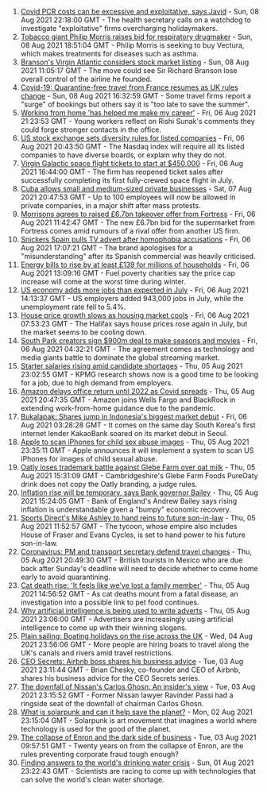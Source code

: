 1. [Covid PCR costs can be excessive and exploitative, says Javid](https://www.bbc.co.uk/news/business-58137461) - Sun, 08 Aug 2021 22:18:00 GMT - The health secretary calls on a watchdog to investigate "exploitative" firms overcharging holidaymakers.
2. [Tobacco giant Philip Morris raises bid for respiratory drugmaker](https://www.bbc.co.uk/news/business-58140752) - Sun, 08 Aug 2021 18:51:04 GMT - Philip Morris is seeking to buy Vectura, which makes treatments for diseases such as asthma.
3. [Branson's Virgin Atlantic considers stock market listing](https://www.bbc.co.uk/news/business-58119588) - Sun, 08 Aug 2021 11:05:17 GMT - The move could see Sir Richard Branson lose overall control of the airline he founded.
4. [Covid-19: Quarantine-free travel from France resumes as UK rules change](https://www.bbc.co.uk/news/uk-58130944) - Sun, 08 Aug 2021 16:32:59 GMT - Some travel firms report a "surge" of bookings but others say it is "too late to save the summer".
5. [Working from home 'has helped me make my career'](https://www.bbc.co.uk/news/business-58091059) - Fri, 06 Aug 2021 21:23:53 GMT - Young workers reflect on Rishi Sunak's comments they could forge stronger contacts in the office.
6. [US stock exchange sets diversity rules for listed companies](https://www.bbc.co.uk/news/business-58123730) - Fri, 06 Aug 2021 20:43:50 GMT - The Nasdaq index will require all its listed companies to have diverse boards, or explain why they do not.
7. [Virgin Galactic space flight tickets to start at $450,000](https://www.bbc.co.uk/news/business-58120009) - Fri, 06 Aug 2021 16:44:00 GMT - The firm has reopened ticket sales after successfully completing its first fully-crewed space flight in July.
8. [Cuba allows small and medium-sized private businesses](https://www.bbc.co.uk/news/world-latin-america-58132000) - Sat, 07 Aug 2021 20:47:53 GMT - Up to 100 employees will now be allowed in private companies, in a major shift after mass protests.
9. [Morrisons agrees to raised £6.7bn takeover offer from Fortress](https://www.bbc.co.uk/news/business-58112224) - Fri, 06 Aug 2021 11:42:47 GMT - The new £6.7bn bid for the supermarket from Fortress comes amid rumours of a rival offer from another US firm.
10. [Snickers Spain pulls TV advert after homophobia accusations](https://www.bbc.co.uk/news/world-europe-58120598) - Fri, 06 Aug 2021 17:07:21 GMT - The brand apologises for a "misunderstanding" after its Spanish commercial was heavily criticised.
11. [Energy bills to rise by at least £139 for millions of households](https://www.bbc.co.uk/news/business-58106105) - Fri, 06 Aug 2021 13:09:16 GMT - Fuel poverty charities say the price cap increase will come at the worst time during winter.
12. [US economy adds more jobs than expected in July](https://www.bbc.co.uk/news/business-58118016) - Fri, 06 Aug 2021 14:13:37 GMT - US employers added 943,000 jobs in July, while the unemployment rate fell to 5.4%.
13. [House price growth slows as housing market cools](https://www.bbc.co.uk/news/business-58112221) - Fri, 06 Aug 2021 07:53:23 GMT - The Halifax says house prices rose again in July, but the market seems to be cooling down.
14. [South Park creators sign $900m deal to make seasons and movies](https://www.bbc.co.uk/news/business-58109993) - Fri, 06 Aug 2021 04:32:21 GMT - The agreement comes as technology and media giants battle to dominate the global streaming market.
15. [Starter salaries rising amid candidate shortages](https://www.bbc.co.uk/news/business-58104399) - Thu, 05 Aug 2021 23:02:55 GMT - KPMG research shows now is a good time to be looking for a job, due to high demand from employers.
16. [Amazon delays office return until 2022 as Covid spreads](https://www.bbc.co.uk/news/business-58108457) - Thu, 05 Aug 2021 20:47:35 GMT - Amazon joins Wells Fargo and BlackRock in extending work-from-home guidance due to the pandemic.
17. [Bukalapak: Shares jump in Indonesia's biggest market debut](https://www.bbc.co.uk/news/business-58109992) - Fri, 06 Aug 2021 03:28:28 GMT - It comes on the same day South Korea's first internet lender KakaoBank soared on its market debut in Seoul.
18. [Apple to scan iPhones for child sex abuse images](https://www.bbc.co.uk/news/technology-58109748) - Thu, 05 Aug 2021 23:35:11 GMT - Apple announces it will implement a system to scan US iPhones for images of child sexual abuse.
19. [Oatly loses trademark battle against Glebe Farm over oat milk](https://www.bbc.co.uk/news/uk-england-cambridgeshire-58102252) - Thu, 05 Aug 2021 15:31:09 GMT - Cambridgeshire's Glebe Farm Foods PureOaty drink does not copy the Oatly branding, a judge rules.
20. [Inflation rise will be temporary, says Bank governor Bailey](https://www.bbc.co.uk/news/business-58098118) - Thu, 05 Aug 2021 15:24:05 GMT - Bank of England's Andrew Bailey says rising inflation is understandable given a "bumpy" economic recovery.
21. [Sports Direct's Mike Ashley to hand reins to future son-in-law](https://www.bbc.co.uk/news/business-58097496) - Thu, 05 Aug 2021 11:52:57 GMT - The tycoon, whose empire also includes House of Fraser and Evans Cycles, is set to hand power to his future son-in-law.
22. [Coronavirus: PM and transport secretary defend travel changes](https://www.bbc.co.uk/news/uk-58100523) - Thu, 05 Aug 2021 20:49:30 GMT - British tourists in Mexico who are due back after Sunday's deadline will need to decide whether to come home early to avoid quarantining.
23. [Cat death rise: 'It feels like we've lost a family member'](https://www.bbc.co.uk/news/business-58090354) - Thu, 05 Aug 2021 14:56:52 GMT - As cat deaths mount from a fatal disease, an investigation into a possible link to pet food continues.
24. [Why artificial intelligence is being used to write adverts](https://www.bbc.co.uk/news/business-57781557) - Thu, 05 Aug 2021 23:06:00 GMT - Advertisers are increasingly using artificial intelligence to come up with their winning slogans.
25. [Plain sailing: Boating holidays on the rise across the UK](https://www.bbc.co.uk/news/business-58069855) - Wed, 04 Aug 2021 23:56:06 GMT - More people are hiring boats to travel along the UK's canals and rivers amid travel restrictions.
26. [CEO Secrets: Airbnb boss shares his business advice](https://www.bbc.co.uk/news/business-58025562) - Tue, 03 Aug 2021 23:11:44 GMT - Brian Chesky, co-founder and CEO of Airbnb, shares his business advice for the CEO Secrets series.
27. [The downfall of Nissan's Carlos Ghosn: An insider's view](https://www.bbc.co.uk/news/business-58070929) - Tue, 03 Aug 2021 23:15:52 GMT - Former Nissan lawyer Ravinder Passi had a ringside seat of the downfall of chairman Carlos Ghosn.
28. [What is solarpunk and can it help save the planet?](https://www.bbc.co.uk/news/business-57761297) - Mon, 02 Aug 2021 23:15:04 GMT - Solarpunk is art movement that imagines a world where technology is used for the good of the planet.
29. [The collapse of Enron and the dark side of business](https://www.bbc.co.uk/news/business-58026162) - Tue, 03 Aug 2021 09:57:51 GMT - Twenty years on from the collapse of Enron, are the rules preventing corporate fraud tough enough?
30. [Finding answers to the world's drinking water crisis](https://www.bbc.co.uk/news/business-57847654) - Sun, 01 Aug 2021 23:22:43 GMT - Scientists are racing to come up with technologies that can solve the world's clean water shortage.
